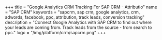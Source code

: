 +++
title = "Google Analytics CRM Tracking For SAP CRM - Attributio"
name = "SAP CRM"
keywords = "sapcrm, sap crm, google analytics, crm, adwords, facebook, ppc, attribution, track leads, conversion tracking"
description = "Connect Google Analytics with SAP CRM to find out where your leads are coming from. Track leads from the source - from search to ppc."
logo = "/img/platform/crm/sapcrm.png"
+++
